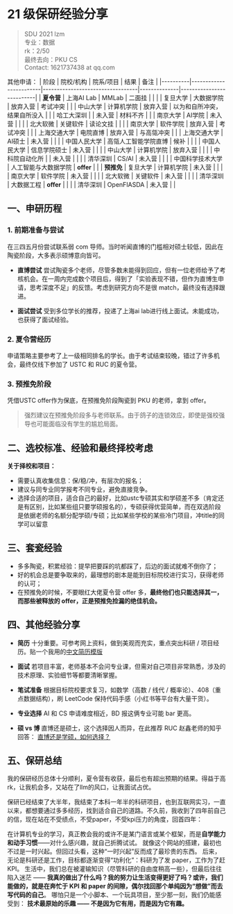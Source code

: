 # 21 级保研经验分享

> SDU 2021 lzm  \
> 专业：数据 \
> rk：2/50 \
> 最终去向：PKU CS \
> Contact: 1621737438 at qq.com

其他申请：
| 阶段     | 院校/机构              | 院系/项目                        | 结果         | 备注                      |
|----------|------------------------|----------------------------------|--------------|--------------------------|
| **夏令营** | 上海AI Lab             | MMLab                           | 二面挂       |                          |
|          | 复旦大学               | 大数据学院                      | 放弃入营     | 考试冲突                   |
|          | 中山大学               | 计算机学院                      | 放弃入营     |  以为和自所冲突，结果自所没入            |
|          | 哈工大深圳             |                                 | 未入营       | 材料不齐                 |
|          | 南京大学               | AI学院                          | 未入营       |                          |
|          | 北大软微               |  关键软件                       | 读论文挂     |                          |
|          | 南京大学               | 软件学院                        | 放弃入营     | 考试冲突                 |
|          | 上海交通大学           | 电院直博                        | 放弃入营     | 与高瓴冲突               |
|          | 上海交通大学           | AI硕士                          | 未入营       |                          |
|          | 中国人民大学           | 高瓴人工智能学院直博              | 候补         |                          |
|          | 中国人民大学           | 信息学院硕士                    | 未入营       |                          |
|          | 中山大学               | 计算机学院                      | 放弃入营     |                          |
|          | 中科院自动化所         |                                 | 未入营       |                          |
|          | 清华深圳               | CS/AI                           | 未入营       |                          |
|          | 中国科学技术大学       | 人工智能与大数据学院            | **offer**    |                          |
| **预推免** | 复旦大学               | 计算机学院                      | 未入营       |                          |
|          | 南京大学               | 软件学院                        | 未入营     |                  |
|          | 北大软微               | 关键软件                    | 未入营       |                          |
|          | 清华深圳               | 大数据工程                      | **offer**    |                          |
|          | 清华深圳               | OpenFIASDA                      | 未入营       |                          |


## 一、申研历程

### 1. 前期准备与尝试

在三四五月份尝试联系弱 com 导师。当时听闻直博的门槛相对硕士较低，因此在陶瓷阶段，大多表示硕博意向皆可。

* **直博尝试**
  尝试陶瓷多个老师，尽管多数未能得到回应，但有一位老师给予了考核机会。在一周内完成数个项目后，得到了「实验表现不错，但作为直博生申请，思考深度不足」的反馈。考虑到研究方向不是很 match，最终没有选择跟进。

* **面试尝试**
  受到多位学长的推荐，投递了上海ai lab进行线上面试。未能成功，也获得了面试经验。

### 2. 夏令营经历

申请策略主要参考了上一级相同排名的学长。由于考试结束较晚，错过了许多机会，最终仅线下参加了 USTC 和 RUC 的夏令营。

### 3. 预推免阶段

凭借USTC offer作为保底，在预推免阶段陶瓷到 PKU 的老师，拿到 offer。

> 强烈建议在预推免阶段多与老师联系。由于鸽子的连锁效应，即使是强校强导也可能面临没有学生的尴尬局面。

## 二、选校标准、经验和最终择校考虑
**关于择校和项目：**
  - 需要认真收集信息：保/稳/冲，有层次的报名；
  - 建议与同专业同学报考不同专业，避免直接竞争。
  - 选择合适的项目，适合自己的最好，比如ustc专硕其实和学硕差不多（肯定还是有区别，比如某些组只要学硕报名的），专硕获得优营简单，而在双选阶段是依据老师的名额分配学硕/专硕；比如某些学校的某些冷门项目，冲title的同学可以留意


## 三、套瓷经验

* 多多陶瓷，积累经验：提早把要踩的坑都踩了，后边的面试就难不倒你了；
* 好的机会总是要争取来的，最理想的剧本是能到目标院校进行实习，获得老师的认可；
* 在预推免的时候，不要眼红大佬夏令营 offer 多，**最终他们也只能选择其一，而那些被释放的 offer，正是预推免捡漏的绝佳机会。**

## 四、其他经验分享

* **简历**
  十分重要。可参考网上资料，做到美观而充实，重点突出科研 / 项目经历。贴一个我用的[中文简历模版](https://www.overleaf.com/latex/templates/chinese-resume-template-zhong-wen-jian-li-mo-ban/fbdypsjmgwbb)

* **面试**
  若项目丰富，老师基本不会问专业课，但需对自己项目非常熟悉，涉及的技术原理、实验细节等都要清晰掌握。

* **笔试准备**
  根据目标院校要求复习，如数学（高数 / 线代 / 概率论）、408（重点数据结构），刷 LeetCode 保持代码手感（小红书等平台有大量干货）。

* **专业选择**
  AI 和 CS 申请难度相近，BD 报这俩专业可能 bar 更高。

* **硕 vs 博**
  直博还是硕士，这个选择因人而异，在此推荐 RUC 赵鑫老师的知乎回答：
[直博还是学硕，如何选择？](https://www.zhihu.com/question/373019585/answer/1853704826)

## 五、保研总结
我的保研经历总体十分顺利，夏令营有收获，最后也有超出预期的结果。得益于高rk，让我机会多，又站在了llm的风口，让我面试占优。

保研已经结束了大半年，我结束了本科一年半的科研项目，也到互联网实习，一直以来，都想要通过多多经历，找到适合自己的道路。不久前，我收到了四年前自己的信，现在站在不受绩点，不受paper，不受kpi压力的角度，回首四年：

在计算机专业的学习，真正教会我的或许不是某门语言或某个框架，而是**自学能力和动手习惯**——对什么感兴趣，就自己折腾试试。
  就像这个网站的搭建，最初也不过是一时兴起。但回过头看，这种“一时兴起”反而成了最珍贵的东西。
  后来，无论是科研还是工作，目标都逐渐变得“功利化”：科研为了发 paper，工作为了赶 KPI。
  生活中，我们总在被灌输知识（尽管科研的自由度稍高一些），但最后往往陷入迷茫 ——
  **我真的做出了什么吗？我的努力让生活变得更好了吗？**或许，我们能做的，就是在奔忙于 KPI 和 paper 的间隙，偶尔找回那个**单纯因为“想做”而去写代码的自己**。
  哪怕只是一个小脚本、一个玩具项目，至少那一刻，我们仍能感受到：
  **技术最原始的乐趣 —— 不是因为它有用，而是因为它有趣。**
